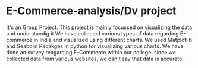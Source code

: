 # E-Commerce-analysis/Dv project
It's an Group Project. This project is mainly focussed on visualizing the data and understandig it 
We have collected various types of data regarding E-commerce in India and visualized using different charts.
We used Matplotlib and Seaborn Pacakges in python for visualizing various charts.
We have done an survey reagarding E-Commerce within our college.
since we collected data from various websites, we can't say that data is accurate.
